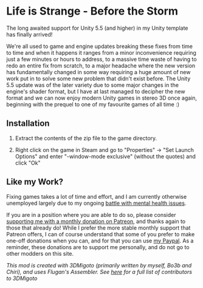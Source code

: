 Life is Strange - Before the Storm
==================================

The long awaited support for Unity 5.5 (and higher) in my Unity template has
finally arrived!

We're all used to game and engine updates breaking these fixes from time to
time and when it happens it ranges from a minor inconvenience requiring just a
few minutes or hours to address, to a massive time waste of having to redo an
entire fix from scratch, to a major headache where the new version has
fundamentally changed in some way requiring a huge amount of new work put in to
solve some new problem that didn't exist before. The Unity 5.5 update was of
the later variety due to some major changes in the engine's shader format, but
I have at last managed to decipher the new format and we can now enjoy modern
Unity games in stereo 3D once again, beginning with the prequel to one of my
favourite games of all time :)

Installation
------------

1. Extract the contents of the zip file to the game directory.

2. Right click on the game in Steam and go to "Properties" -> "Set Launch
   Options" and enter "-window-mode exclusive" (without the quotes) and click
   "Ok"

Like my Work?
-------------
Fixing games takes a lot of time and effort, and I am currently otherwise
unemployed largely due to my ongoing [battle with mental health issues][1].

If you are in a position where you are able to do so, please consider
[supporting me with a monthly donation on Patreon][2], and thanks again to
those that already do! While I prefer the more stable monthly support that
Patreon offers, I can of course understand that some of you prefer to make
one-off donations when you can, and for that you can use [my Paypal][3]. As a
reminder, these donations are to support me personally, and do not go to other
modders on this site.

[1]: https://forums.geforce.com/default/topic/1000942/3d-vision/where-has-darkstarsword-been-/
[2]: https://www.patreon.com/DarkStarSword
[3]: https://www.paypal.me/DarkStarSword

_This mod is created with 3DMigoto (primarily written by myself, Bo3b and
Chiri), and uses Flugan's Assembler. See [here][4] for a full list of
contributors to 3DMigoto_

[4]: https://github.com/bo3b/3Dmigoto/blob/master/AUTHORS.txt
